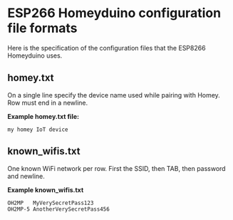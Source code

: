 # ESP266 Homeyduino configuration file formats

Here is the specification of the configuration files that the ESP8266 Homeyduino uses.

## homey.txt

On a single line specify the device name used while pairing with Homey. Row must end in a newline.

**Example homey.txt file:**

```
my homey IoT device
```

## known_wifis.txt

One known WiFi network per row. First the SSID, then TAB, then password and newline.

**Example known_wifis.txt**

```
OH2MP	MyVerySecretPass123
OH2MP-5	AnotherVerySecretPass456
```
